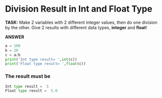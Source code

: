 # Division Result in Int and Float Type
**TASK:**
Make 2 variables with 2 different integer values, then do one division by the other. Give 2 results with different data types, **integer** and **float**!

**ANSWER**
```python
a = 100
b = 20
c = a/b
print('Int type result= ',int(c))
print('Float type result= ',float(c))
```
### The result must be
```python
Int type result =  5
Float type result =  5.0
```


